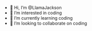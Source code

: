 - 👋 Hi, I’m @LlamaJackson
- 👀 I’m interested in coding
- 🌱 I’m currently learning coding
- 💞️ I’m looking to collaborate on coding

